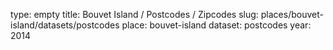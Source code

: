 type: empty
title: Bouvet Island / Postcodes / Zipcodes
slug: places/bouvet-island/datasets/postcodes
place: bouvet-island
dataset: postcodes
year: 2014
